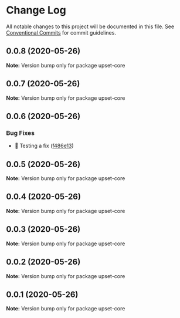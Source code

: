 # Change Log

All notable changes to this project will be documented in this file.
See [Conventional Commits](https://conventionalcommits.org) for commit guidelines.

## 0.0.8 (2020-05-26)

**Note:** Version bump only for package upset-core





## 0.0.7 (2020-05-26)

**Note:** Version bump only for package upset-core





## 0.0.6 (2020-05-26)


### Bug Fixes

* 🐛 Testing a fix ([f486e13](https://github.com/visdesignlab/upset2dep/commit/f486e133b1b47e26171979da052083b720a1aa05))





## 0.0.5 (2020-05-26)

**Note:** Version bump only for package upset-core





## 0.0.4 (2020-05-26)

**Note:** Version bump only for package upset-core





## 0.0.3 (2020-05-26)

**Note:** Version bump only for package upset-core





## 0.0.2 (2020-05-26)

**Note:** Version bump only for package upset-core





## 0.0.1 (2020-05-26)

**Note:** Version bump only for package upset-core
